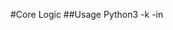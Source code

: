 #Core Logic
##Usage 
Python3 -k <integer representing k in k-gram> -in <path to directory containing testfiles>

